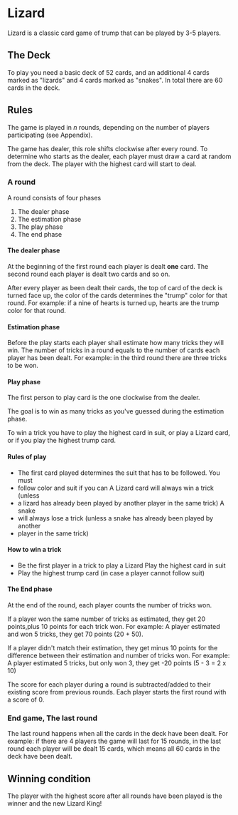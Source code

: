 # Lizard

Lizard is a classic card game of trump that can be played by 3-5 players.


## The Deck

To play you need a basic deck of 52 cards, and an additional 4 cards marked as
"lizards" and 4 cards marked as "snakes". In total there are 60 cards in the deck.


## Rules

The game is played in *n* rounds, depending on the number of players
participating (see Appendix).

The game has dealer, this role shifts clockwise after every round. To determine
who starts as the dealer, each player must draw a card at random from the deck.
The player with the highest card will start to deal.


### A round

A round consists of four phases

1. The dealer phase
2. The estimation phase
3. The play phase
4. The end phase


#### The dealer phase

At the beginning of the first round each player is dealt **one** card. The
second round each player is dealt two cards and so on.

After every player as been dealt their cards, the top of card of the deck is
turned face up, the color of the cards determines the "trump" color for that
round. For example: if a nine of hearts is turned up, hearts are the trump color
for that round.


#### Estimation phase

Before the play starts each player shall estimate how many tricks they will win.
The number of tricks in a round equals to the number of cards each player has
been dealt. For example: in the third round there are three tricks to be won.


#### Play phase

The first person to play card is the one clockwise from the dealer.

The goal is to win as many tricks as you've guessed during the estimation phase.

To win a trick you have to play the highest card in suit, or play a Lizard card,
or if you play the highest trump card.


#### Rules of play

- The first card played determines the suit that has to be followed. You must
- follow color and suit if you can A Lizard card will always win a trick (unless
- a lizard has already been played by another player in the same trick) A snake
- will always lose a trick (unless a snake has already been played by another
- player in the same trick)


#### How to win a trick

- Be the first player in a trick to play a Lizard Play the highest card in suit
- Play the highest trump card (in case a player cannot follow suit)


#### The End phase

At the end of the round, each player counts the number of tricks won.

If a player won the same number of tricks as estimated, they get 20 points,plus 10 points for each trick won. For example: A player estimated and won 5 tricks, they get 70 points (20 + 50).
 
If a player didn't match their estimation, they get minus 10 points for the difference between their estimation and number of tricks won. For example: A player estimated 5 tricks, but only won 3, they get -20 points (5 - 3 = 2 x 10)

The score for each player during a round is subtracted/added to their existing
score from previous rounds. Each player starts the first round with a score of
0.


### End game, The last round

The last round happens when all the cards in the deck have been dealt. For
example: if there are 4 players the game will last for 15 rounds, in the last
round each player will be dealt 15 cards, which means all 60 cards in the deck
have been dealt.


## Winning condition

The player with the highest score after all rounds have been played is the
winner and the new Lizard King!
